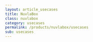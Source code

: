 ```yaml
---
layout: article_usecases
title: NuvlaBox
class: nuvlabox
category: usecases
permalink: /products/nuvlabox/usecases
sub: usecases
---
```


